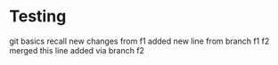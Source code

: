 # Testing
git basics recall
new changes from f1
added new line from branch f1
f2  merged
this line added via branch f2

